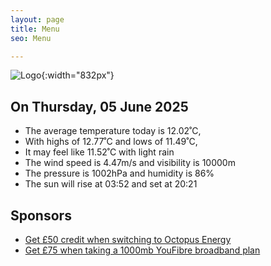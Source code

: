 ```yaml
---
layout: page
title: Menu
seo: Menu

---
```


![Logo](/images/logo.jpg){:width="832px"}

<!-- weather_marker starts -->
## On Thursday, 05 June 2025

- The average temperature today is 12.02˚C,
- With highs of 12.77˚C and lows of 11.49˚C,
- It may feel like 11.52˚C with light rain
- The wind speed is 4.47m/s and visibility is 10000m
- The pressure is 1002hPa and humidity is 86%
- The sun will rise at 03:52 and set at 20:21

<!-- weather_marker ends -->

## Sponsors

- [Get £50 credit when switching to Octopus Energy](https://bit.ly/3oD1nnS)
- [Get £75 when taking a 1000mb YouFibre broadband plan](https://aklam.io/91zWhU?)
